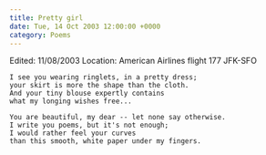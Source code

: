 ```yaml
---
title: Pretty girl
date: Tue, 14 Oct 2003 12:00:00 +0000
category: Poems
---
```


Edited: 11/08/2003
Location: American Airlines flight 177 JFK-SFO

    I see you wearing ringlets, in a pretty dress;  
    your skirt is more the shape than the cloth.  
    And your tiny blouse expertly contains  
    what my longing wishes free...

    You are beautiful, my dear -- let none say otherwise.  
    I write you poems, but it's not enough;  
    I would rather feel your curves  
    than this smooth, white paper under my fingers.


